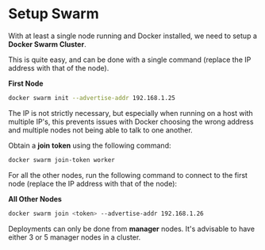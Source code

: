 # Setup Swarm

With at least a single node running and Docker installed, we need to setup a **Docker Swarm Cluster**.

This is quite easy, and can be done with a single command (replace the IP address with that of the node).

**First Node**
```bash
docker swarm init --advertise-addr 192.168.1.25
```

The IP is not strictly necessary, but especially when running on a host with multiple IP's, this prevents issues with Docker
choosing the wrong address and multiple nodes not being able to talk to one another.

Obtain a **join token** using the following command:
```bash
docker swarm join-token worker
```

For all the other nodes, run the following command to connect to the first node (replace the IP address with that of the node):

**All Other Nodes**
```bash
docker swarm join <token> --advertise-addr 192.168.1.26
```

Deployments can only be done from **manager** nodes. It's advisable to have either 3 or 5 manager nodes in a cluster.
